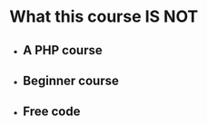 # What this course IS NOT
<v-clicks>
<ul>
  <li><h2>A PHP course</h2></li>
	<li><h2>Beginner course</h2></li>
	<li><h2>Free code</h2></li>
</ul>
</v-clicks>

<!--
It is NOT a PHP course so we will not be teaching php basics here.

Leading into the next point, which is it is not for someone just starting out on their coding journey, I will be making some assumptions.

By not free code, I mean I will not give the repo because this is either for you to just watch, or to code with me so you can better learn. Frequent pausing is encouraged!
-->